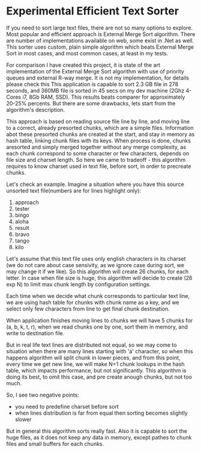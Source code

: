 # Experimental Efficient Text Sorter
If you need to sort large text files, there are not so many options to explore. Most popular and efficient approach is External Merge Sort algorithm. There are number of implementations available on web, some exist in .Net as well. This sorter uses custom, plain simple algorithm which beats External Merge Sort in most cases, and most common cases, at least in my tests.

For comparison I have created this <link> project, it is state of the art implementation of the External Merge Sort algorithm with use of priority queues and external R-way merge. It is not my implementation, for details please check this <link>
This application is capable to sort 2.3 GB file in 278 seconds, and 360MB file is sorted in 45 secs on my dev machine (2Ghz 4-Cores i7, 8Gb RAM, SSD). This results beats comparer for approximately 20-25% percents. But there are some drawbacks, lets start from the algorithm's description.

This approach is based on reading source file line by line, and moving line to a correct, already presorted chunks, which are a simple files. Information abot these presorted chunks are created at the start, and stay in memory as hash table, linking chunk files with its keys. When process is done, chunks aresorted and simply merged together without any merge complexity, as each chunk correspond to some character or few characters, depends on file size and charset length. So here we came to tradeoff - this algorithm requires to know charset used in text file, before sort, in order to precreate chunks.

Let's check an example. Imagine a situation where you have this source unsorted text file(numbers are for lines highlight only):

1. approach
2. tester
3. bingo
5. aloha
6. result
7. bravo
8. tango
9. kilo

Let's assume that this text file uses only english characters in its charset (we do not care about case sensivity, as we ignore case during sort, we may change it if we like). So this algorithm will create 26 chunks, for each letter. In case when file size is huge, this algorithm will decide to create (26 exp N) to limit max chunk length by configuration settings.

Each time when we decide what chunk corresponds to particular text line, we are using hash table for chunks with chunk name as a key, and we select only few characters from line to get final chunk destination.

When application finishes moving lines to chunks we will have 5 chunks for (a, b, k, t, r), when we read chunks one by one, sort them in memory, and write to destination file.

But in real life text lines are distributed not equal, so we may come to situation when there are many lines starting with 'a' character, so when this happens algorithm will split chunk in lower pieces, and from this point, every time we get new line, we will make N+1 chunk lookups in the hash table, which impacts performance, but not significantly. This algorithm is doing its best, to omit this case, and pre create anough chunks, but not too much.

So, I see two negative points:
- you need to predefine charset before sort
- when lines distribution is far from equal then sorting becomes slightly slower

But in general this algorithm sorts really fast. Also it is capable to sort the huge files, as it does not keep any data in memory, except pathes to chunk files and small buffers for each chunks.
